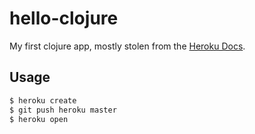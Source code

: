 # hello-clojure

My first clojure app, mostly stolen from the [Heroku Docs][docs].

[docs]: https://devcenter.heroku.com/articles/clojure

## Usage

```bash
$ heroku create
$ git push heroku master
$ heroku open
```
